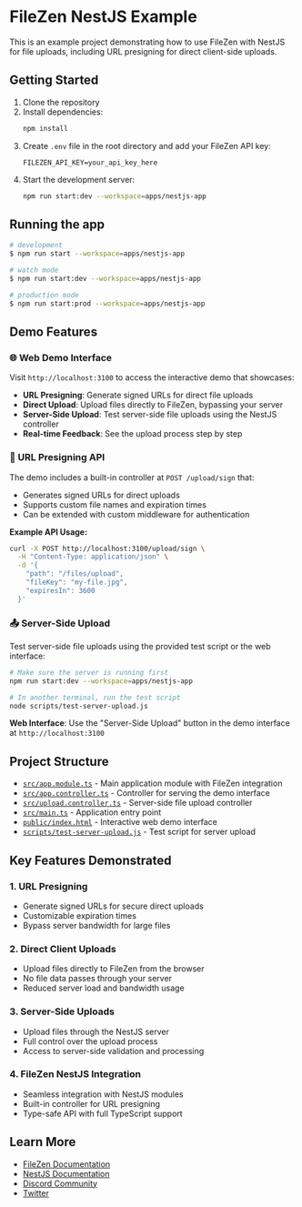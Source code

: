 # FileZen NestJS Example

This is an example project demonstrating how to use FileZen with NestJS for file uploads, including URL presigning for direct client-side uploads.

## Getting Started

1. Clone the repository
2. Install dependencies:
   ```bash
   npm install
   ```
3. Create `.env` file in the root directory and add your FileZen API key:
   ```
   FILEZEN_API_KEY=your_api_key_here
   ```
4. Start the development server:
   ```bash
   npm run start:dev --workspace=apps/nestjs-app
   ```

## Running the app

```bash
# development
$ npm run start --workspace=apps/nestjs-app

# watch mode
$ npm run start:dev --workspace=apps/nestjs-app

# production mode
$ npm run start:prod --workspace=apps/nestjs-app
```

## Demo Features

### 🌐 Web Demo Interface

Visit `http://localhost:3100` to access the interactive demo that showcases:

- **URL Presigning**: Generate signed URLs for direct file uploads
- **Direct Upload**: Upload files directly to FileZen, bypassing your server
- **Server-Side Upload**: Test server-side file uploads using the NestJS controller
- **Real-time Feedback**: See the upload process step by step

### 🔐 URL Presigning API

The demo includes a built-in controller at `POST /upload/sign` that:

- Generates signed URLs for direct uploads
- Supports custom file names and expiration times
- Can be extended with custom middleware for authentication

**Example API Usage:**
```bash
curl -X POST http://localhost:3100/upload/sign \
  -H "Content-Type: application/json" \
  -d '{
    "path": "/files/upload",
    "fileKey": "my-file.jpg",
    "expiresIn": 3600
  }'
```

### 📤 Server-Side Upload

Test server-side file uploads using the provided test script or the web interface:

```bash
# Make sure the server is running first
npm run start:dev --workspace=apps/nestjs-app

# In another terminal, run the test script
node scripts/test-server-upload.js
```

**Web Interface**: Use the "Server-Side Upload" button in the demo interface at `http://localhost:3100`

## Project Structure

- [`src/app.module.ts`](./src/app.module.ts) - Main application module with FileZen integration
- [`src/app.controller.ts`](./src/app.controller.ts) - Controller for serving the demo interface
- [`src/upload.controller.ts`](./src/upload.controller.ts) - Server-side file upload controller
- [`src/main.ts`](./src/main.ts) - Application entry point
- [`public/index.html`](./public/index.html) - Interactive web demo interface
- [`scripts/test-server-upload.js`](./scripts/test-server-upload.js) - Test script for server upload

## Key Features Demonstrated

### 1. URL Presigning
- Generate signed URLs for secure direct uploads
- Customizable expiration times
- Bypass server bandwidth for large files

### 2. Direct Client Uploads
- Upload files directly to FileZen from the browser
- No file data passes through your server
- Reduced server load and bandwidth usage

### 3. Server-Side Uploads
- Upload files through the NestJS server
- Full control over the upload process
- Access to server-side validation and processing

### 4. FileZen NestJS Integration
- Seamless integration with NestJS modules
- Built-in controller for URL presigning
- Type-safe API with full TypeScript support

## Learn More

- [FileZen Documentation](https://docs.filezen.dev)
- [NestJS Documentation](https://docs.nestjs.com)
- [Discord Community](https://discord.gg/temp-link)
- [Twitter](https://twitter.com/temp-link)
